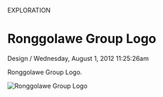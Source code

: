 <p class="type">EXPLORATION</p>

# Ronggolawe Group Logo

<p class="meta">Design  /  Wednesday, August 1, 2012 11:25:26am</p>

Ronggolawe Group Logo.

![Ronggolawe Group Logo](https://farooq-agent.web.app/assets/images/works/large/2dtwtLAE_work_image.jpg)
